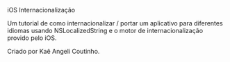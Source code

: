 iOS Internacionalização

Um tutorial de como internacionalizar / portar um aplicativo para diferentes 
idiomas usando NSLocalizedString e o motor de internacionalização provido
pelo iOS.

Criado por Kaê Angeli Coutinho.